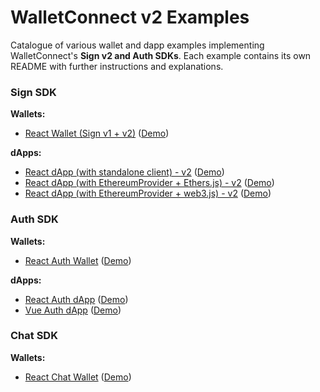 # WalletConnect v2 Examples

Catalogue of various wallet and dapp examples implementing WalletConnect's **Sign v2 and Auth SDKs**. Each example contains its own README with further instructions and explanations.

### Sign SDK

**Wallets:**

- [React Wallet (Sign v1 + v2)](https://github.com/WalletConnect/web-examples/tree/main/wallets/react-wallet-v2) ([Demo](https://react-wallet.walletconnect.com/))

**dApps:**

- [React dApp (with standalone client) - v2](https://github.com/WalletConnect/web-examples/tree/main/dapps/react-dapp-v2) ([Demo](https://react-app.walletconnect.com/))
- [React dApp (with EthereumProvider + Ethers.js) - v2](https://github.com/WalletConnect/web-examples/tree/main/dapps/react-dapp-v2-with-ethers) ([Demo](https://react-dapp-v2-with-ethers.vercel.app/))
- [React dApp (with EthereumProvider + web3.js) - v2](https://github.com/WalletConnect/web-examples/tree/main/dapps/react-dapp-v2-with-web3js) ([Demo](https://react-dapp-v2-with-web3js.vercel.app/))

### Auth SDK

**Wallets:**

- [React Auth
  Wallet](https://github.com/WalletConnect/web-examples/tree/main/wallets/react-wallet-auth) ([Demo](https://react-auth-wallet.vercel.app))

**dApps:**

- [React Auth dApp](https://github.com/WalletConnect/web-examples/tree/main/dapps/react-dapp-auth) ([Demo](https://react-auth-dapp.walletconnect.com/))
- [Vue Auth dApp](https://github.com/WalletConnect/web-examples/tree/main/dapps/vue-dapp-auth) ([Demo](https://vue-dapp-auth.vercel.app/))


### Chat SDK

**Wallets:**

- [React Chat Wallet](https://github.com/WalletConnect/web-examples/tree/main/wallets/react-wallet-chat) ([Demo](https://react-wallet-chat.walletconnect.com/))
